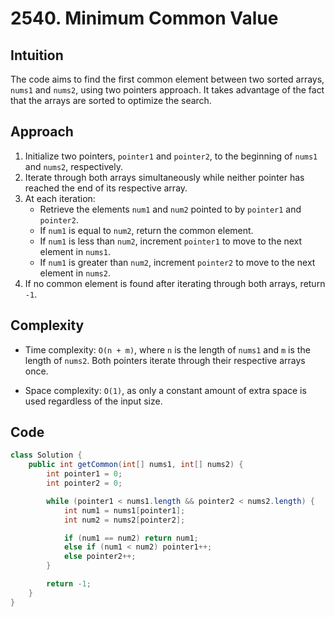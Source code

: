 # 2540. Minimum Common Value

## Intuition

The code aims to find the first common element between two sorted arrays, `nums1` and `nums2`, using two pointers approach. It takes advantage of the fact that the arrays are sorted to optimize the search.

## Approach

1. Initialize two pointers, `pointer1` and `pointer2`, to the beginning of `nums1` and `nums2`, respectively.
2. Iterate through both arrays simultaneously while neither pointer has reached the end of its respective array.
3. At each iteration:
   - Retrieve the elements `num1` and `num2` pointed to by `pointer1` and `pointer2`.
   - If `num1` is equal to `num2`, return the common element.
   - If `num1` is less than `num2`, increment `pointer1` to move to the next element in `nums1`.
   - If `num1` is greater than `num2`, increment `pointer2` to move to the next element in `nums2`.
4. If no common element is found after iterating through both arrays, return `-1`.

## Complexity

- Time complexity: `O(n + m)`, where `n` is the length of `nums1` and `m` is the length of `nums2`. Both pointers iterate through their respective arrays once.

- Space complexity: `O(1)`, as only a constant amount of extra space is used regardless of the input size.

## Code

```java
class Solution {
    public int getCommon(int[] nums1, int[] nums2) {
        int pointer1 = 0;
        int pointer2 = 0;

        while (pointer1 < nums1.length && pointer2 < nums2.length) {
            int num1 = nums1[pointer1];
            int num2 = nums2[pointer2];

            if (num1 == num2) return num1;
            else if (num1 < num2) pointer1++;
            else pointer2++;
        }

        return -1;
    }
}
```
